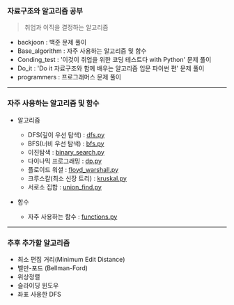 ### 자료구조와 알고리즘 공부
> 취업과 이직을 결정하는 알고리즘
* backjoon          : 백준 문제 풀이
* Base_algorithm    : 자주 사용하는 알고리즘 및 함수
* Conding_test      : '이것이 취업을 위한 코딩 테스트다 with Python' 문제 풀이
* Do_it             : 'Do it 자료구조와 함께 배우는 알고리즘 입문 파이썬 편' 문제 풀이
* programmers       : 프로그래머스 문제 풀이

<hr>

### 자주 사용하는 알고리즘 및 함수
* 알고리즘
    * DFS(깊이 우선 탐색)   : [dfs.py](/Base_algorithm/dfs.py)
    * BFS(너비 우선 탐색)   : [bfs.py](/Base_algorithm/bfs.py)
    * 이진탐색              : [binary_search.py](/Base_algorithm/binary_search.py)
    * 다이나믹 프로그래밍    : [dp.py](/Base_algorithm/dp.py)
    * 플로이드 워셜         : [floyd_warshall.py](/Base_algorithm/floyd_warshall.py)
    * 크루스칼(최소 신장 트리) : [kruskal.py](/Base_algorithm/kruskal.py)
    * 서로소 집합           : [union_find.py](/Base_algorithm/union_find.py)

* 함수
    * 자주 사용하는 함수    : [functions.py](/Base_algorithm/functions.py)

<hr>

### 추후 추가할 알고리즘

* 최소 편집 거리(Minimum Edit Distance)
* 벨만-포드 (Bellman-Ford)
* 위상정렬
* 슬라이딩 윈도우
* 좌표 사용한 DFS
